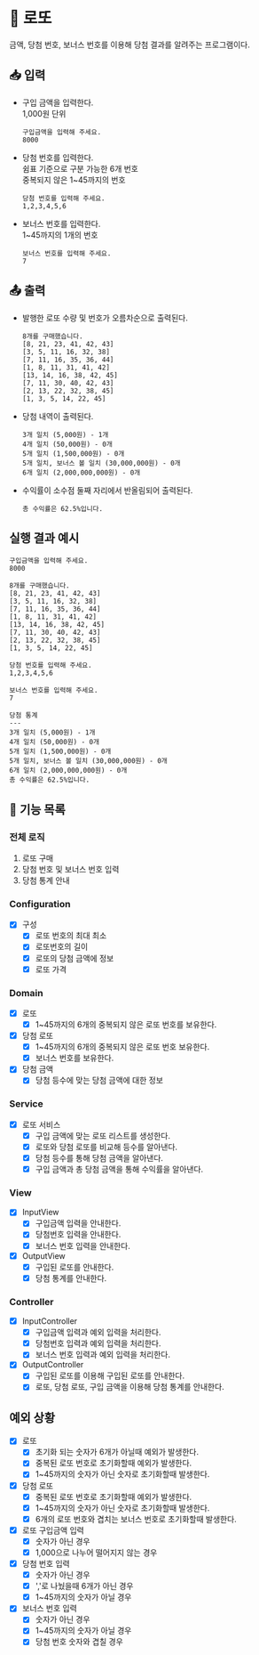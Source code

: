 #  🎰 로또

금액, 당첨 번호, 보너스 번호를 이용해 당첨 결과를 알려주는 프로그램이다.

## 📥 입력
- 구입 금액을 입력한다. <br>
  1,000원 단위
    ```text
    구입금액을 입력해 주세요.
    8000
    ```

- 당첨 번호를 입력한다. <br>
  쉼표 기준으로 구분 가능한 6개 번호 <br>
  중복되지 않은 1~45까지의 번호
    ```text
    당첨 번호를 입력해 주세요.
    1,2,3,4,5,6
    ```

- 보너스 번호를 입력한다. <br>
  1~45까지의 1개의 번호
    ```text
    보너스 번호를 입력해 주세요.
    7
    ```

## 📤 출력
- 발행한 로또 수량 및 번호가 오름차순으로 출력된다.
    ```text
    8개를 구매했습니다.
    [8, 21, 23, 41, 42, 43] 
    [3, 5, 11, 16, 32, 38] 
    [7, 11, 16, 35, 36, 44] 
    [1, 8, 11, 31, 41, 42] 
    [13, 14, 16, 38, 42, 45] 
    [7, 11, 30, 40, 42, 43] 
    [2, 13, 22, 32, 38, 45] 
    [1, 3, 5, 14, 22, 45]
    ```

- 당첨 내역이 출력된다.
    ```text
    3개 일치 (5,000원) - 1개
    4개 일치 (50,000원) - 0개
    5개 일치 (1,500,000원) - 0개
    5개 일치, 보너스 볼 일치 (30,000,000원) - 0개
    6개 일치 (2,000,000,000원) - 0개
    ```

- 수익률이 소수점 둘째 자리에서 반올림되어 출력된다.
    ```text
    총 수익률은 62.5%입니다.
    ```

## 실행 결과 예시
```text
구입금액을 입력해 주세요.
8000

8개를 구매했습니다.
[8, 21, 23, 41, 42, 43] 
[3, 5, 11, 16, 32, 38] 
[7, 11, 16, 35, 36, 44] 
[1, 8, 11, 31, 41, 42] 
[13, 14, 16, 38, 42, 45] 
[7, 11, 30, 40, 42, 43] 
[2, 13, 22, 32, 38, 45] 
[1, 3, 5, 14, 22, 45]

당첨 번호를 입력해 주세요.
1,2,3,4,5,6

보너스 번호를 입력해 주세요.
7

당첨 통계
---
3개 일치 (5,000원) - 1개
4개 일치 (50,000원) - 0개
5개 일치 (1,500,000원) - 0개
5개 일치, 보너스 볼 일치 (30,000,000원) - 0개
6개 일치 (2,000,000,000원) - 0개
총 수익률은 62.5%입니다.
```

## 📝 기능 목록

### 전체 로직
1. 로또 구매
2. 당첨 번호 및 보너스 번호 입력
3. 당첨 통계 안내

### Configuration
- [X] 구성
  - [X] 로또 번호의 최대 최소
  - [X] 로또번호의 길이
  - [X] 로또의 당첨 금액에 정보
  - [X] 로또 가격

### Domain
- [X] 로또
  - [X] 1~45까지의 6개의 중복되지 않은 로또 번호를 보유한다.

- [X] 당첨 로또
  - [X] 1~45까지의 6개의 중복되지 않은 로또 번호 보유한다.
  - [X] 보너스 번호를 보유한다.

- [X] 당첨 금액
  - [X] 당첨 등수에 맞는 당첨 금액에 대한 정보

### Service
- [X] 로또 서비스
  - [X] 구입 금액에 맞는 로또 리스트를 생성한다.
  - [X] 로또와 당첨 로또를 비교해 등수를 알아낸다.
  - [X] 당첨 등수를 통해 당첨 금액을 알아낸다.
  - [X] 구입 금액과 총 당첨 금액을 통해 수익률을 알아낸다.

### View
- [X] InputView
  - [X] 구입금액 입력을 안내한다.
  - [X] 당첨번호 입력을 안내한다.
  - [X] 보너스 번호 입력을 안내한다.

- [X] OutputView
  - [X] 구입된 로또를 안내한다.
  - [X] 당첨 통계를 안내한다.

### Controller
- [X] InputController
  - [X] 구입금액 입력과 예외 입력을 처리한다.
  - [X] 당첨번호 입력과 예외 입력을 처리한다.
  - [X] 보너스 번호 입력과 예외 입력을 처리한다.

- [X] OutputController
  - [X] 구입된 로또를 이용해 구입된 로또를 안내한다.
  - [X] 로또, 당첨 로또, 구입 금액을 이용해 당첨 통계를 안내한다.

## 예외 상황
- [X] 로또
  - [X] 초기화 되는 숫자가 6개가 아닐때 예외가 발생한다. 
  - [X] 중복된 로또 번호로 초기화할때 예외가 발생한다.
  - [X] 1~45까지의 숫자가 아닌 숫자로 초기화할때 발생한다.

- [X] 당첨 로또
  - [X] 중복된 로또 번호로 초기화할때 예외가 발생한다.
  - [X] 1~45까지의 숫자가 아닌 숫자로 초기화할때 발생한다.
  - [X] 6개의 로또 번호와 겹치는 보너스 번호로 초기화할때 발생한다.

- [X] 로또 구입금액 입력
  - [X] 숫자가 아닌 경우
  - [X] 1,000으로 나누어 떨어지지 않는 경우

- [X] 당첨 번호 입력
  - [X] 숫자가 아닌 경우
  - [X] ','로 나눴을때 6개가 아닌 경우
  - [X] 1~45까지의 숫자가 아닐 경우

- [X] 보너스 번호 입력
  - [X] 숫자가 아닌 경우
  - [X] 1~45까지의 숫자가 아닐 경우
  - [X] 당첨 번호 숫자와 겹칠 경우